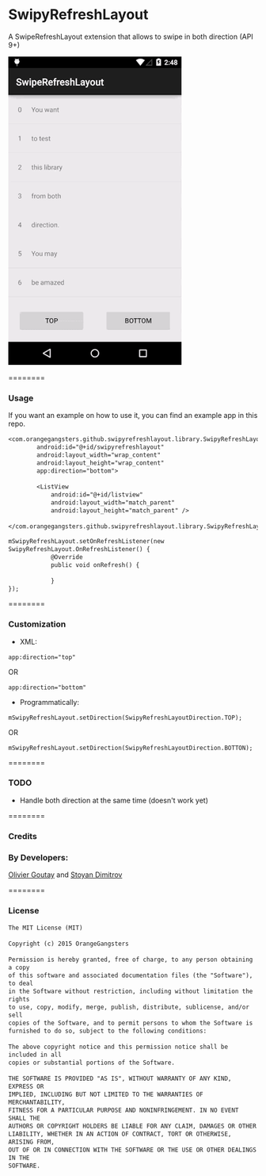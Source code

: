 SwipyRefreshLayout
================

A SwipeRefreshLayout extension that allows to swipe in both direction (API 9+)

![Demo](app/src/main/res/raw/github_gif.gif)

========

### Usage

If you want an example on how to use it, you can find an example app in this repo.

```
<com.orangegangsters.github.swipyrefreshlayout.library.SwipyRefreshLayout
        android:id="@+id/swipyrefreshlayout"
        android:layout_width="wrap_content"
        android:layout_height="wrap_content"
        app:direction="bottom">

        <ListView
            android:id="@+id/listview"
            android:layout_width="match_parent"
            android:layout_height="match_parent" />

</com.orangegangsters.github.swipyrefreshlayout.library.SwipyRefreshLayout>
```

```
mSwipyRefreshLayout.setOnRefreshListener(new SwipyRefreshLayout.OnRefreshListener() {
            @Override
            public void onRefresh() {

            }
});
```

========

### Customization

* XML:
```
app:direction="top"
```
OR
```
app:direction="bottom"
```

* Programmatically:
```
mSwipyRefreshLayout.setDirection(SwipyRefreshLayoutDirection.TOP);
```
OR
```
mSwipyRefreshLayout.setDirection(SwipyRefreshLayoutDirection.BOTTON);
```

========

### TODO

* Handle both direction at the same time (doesn't work yet)

========

### Credits

### By Developers:
[Olivier Goutay](https://github.com/olivierg13) and [Stoyan Dimitrov](https://github.com/StoyanD)


========

### License

```
The MIT License (MIT)

Copyright (c) 2015 OrangeGangsters

Permission is hereby granted, free of charge, to any person obtaining a copy
of this software and associated documentation files (the "Software"), to deal
in the Software without restriction, including without limitation the rights
to use, copy, modify, merge, publish, distribute, sublicense, and/or sell
copies of the Software, and to permit persons to whom the Software is
furnished to do so, subject to the following conditions:

The above copyright notice and this permission notice shall be included in all
copies or substantial portions of the Software.

THE SOFTWARE IS PROVIDED "AS IS", WITHOUT WARRANTY OF ANY KIND, EXPRESS OR
IMPLIED, INCLUDING BUT NOT LIMITED TO THE WARRANTIES OF MERCHANTABILITY,
FITNESS FOR A PARTICULAR PURPOSE AND NONINFRINGEMENT. IN NO EVENT SHALL THE
AUTHORS OR COPYRIGHT HOLDERS BE LIABLE FOR ANY CLAIM, DAMAGES OR OTHER
LIABILITY, WHETHER IN AN ACTION OF CONTRACT, TORT OR OTHERWISE, ARISING FROM,
OUT OF OR IN CONNECTION WITH THE SOFTWARE OR THE USE OR OTHER DEALINGS IN THE
SOFTWARE.
```
